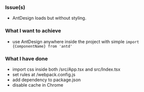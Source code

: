 ### Issue(s)
- AntDesign loads but without styling.

### What I want to achieve
- use AntDesign anywhere inside the project with simple `import {ComponentName} from 'antd'`

### What I have done
- import css inside both /src/App.tsx and src/Index.tsx
- set rules at /webpack.config.js
- add dependency to package.json
- disable cache in Chrome